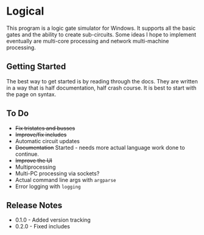 # Logical

This program is a logic gate simulator for Windows. It supports all the basic gates and the ability to create sub-circuits. Some ideas I hope to implement eventually are multi-core processing and network multi-machine processing.

## Getting Started
The best way to get started is by reading through the docs. They are written in a way that is half documentation, half crash course. It is best to start with the page on syntax.

## To Do
* ~~Fix tristates and busses~~
* ~~Improve/fix includes~~
* Automatic circuit updates
* ~~Documentation~~ Started - needs more actual language work done to continue.
* ~~Improve the UI~~
* Multiprocessing
* Multi-PC processing via sockets?
* Actual command line args with `argparse`
* Error logging with `logging`

## Release Notes
* 0.1.0 - Added version tracking
* 0.2.0 - Fixed includes
